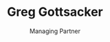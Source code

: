 ---
title: "Greg Gottsacker"
subtitle: "Managing Partner"
phone: 737-600-3061
email: greg@wilmorecapital.llc
nmls: 2119673
applyUrl: https://www.blink.mortgage/app/signup/p/wilmorecapitalllc/gregorygottsacker
first: Greg
---